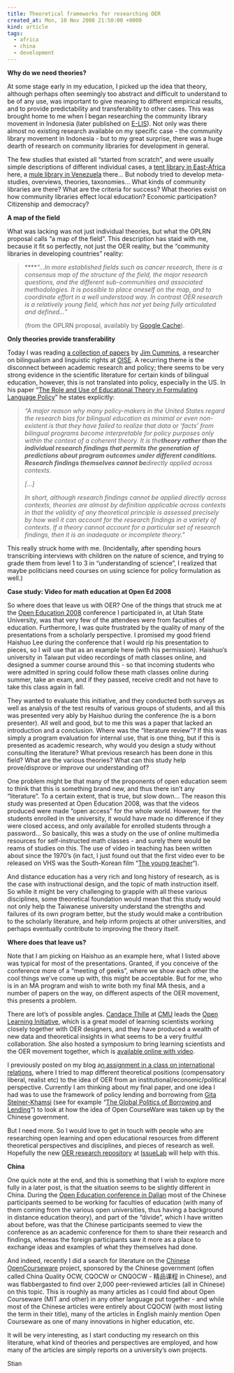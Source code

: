 ```yaml
---
title: Theoretical frameworks for researching OER
created_at: Mon, 10 Nov 2008 21:50:00 +0000
kind: article
tags:
  - africa
  - china
  - development
---
```


**Why do we need theories?**

At some stage early in my education, I picked up the idea that theory,
although perhaps often seemingly too abstract and difficult to
understand to be of any use, was important to give meaning to different
empirical results, and to provide predictability and transferability to
other cases. This was brought home to me when I began researching the
community library movement in Indonesia (later published on
[E-LIS](http://eprints.rclis.org/archive/00014659/)). Not only was there
almost no existing research available on my specific case - the
community library movement in Indonesia - but to my great surprise,
there was a huge dearth of research on community libraries for
development in general.

The few studies that existed all “started from scratch”, and were
usually simple descriptions of different individual cases, a [tent
library in
East-Africa](http://www.ifla.org/IV/ifla71/papers/137e-Sarjant.pdf%20)
here, a [mule library in
Venezuela](http://news.bbc.co.uk/1/hi/programmes/from_our_own_correspondent/6929404.stm)
there… But nobody tried to develop meta-studies, overviews, theories,
taxonomies… What kinds of community libraries are there? What are the
criteria for success? What theories exist on how community libraries
effect local education? Economic participation? Citizenship and
democracy?

**A map of the field**

What was lacking was not just individual theories, but what the OPLRN
proposal calls “a map of the field”. This description has staid with me,
because it fit so perfectly, not just the OER reality, but the
“community libraries in developing countries” reality:

> *****“…In more established fields such as cancer research, there is a
> consensus map of the structure of the field, the major research
> questions, and the different sub-communities and associated
> methodologies. It is possible to place oneself on the map, and to
> coordinate effort in a well understood way. In contrast OER research
> is a relatively young field, which has not yet being fully articulated
> and defined…”*
>
> (from the OPLRN proposal, availably by [Google
> Cache](http://74.125.95.104/search?q=cache:UnmczomPY5wJ:iet-public-wiki.open.ac.uk/index.php/OPLRN_proposal+http://iet-public-wiki.open.ac.uk/index.php/OPLRN_proposal&hl=en&ct=clnk&cd=1&gl=ca&client=firefox-a)).

**Only theories provide transferability**

Today I was reading [a collection of
papers](http://www.worldcat.org/oclc/45951736&referer=brief_results) by
[Jim Cummins](http://www.iteachilearn.com/cummins/), a researcher on
bilingualism and linguistic rights at
[OISE](http://www.oise.utoronto.ca). A recurring theme is the disconnect
between academic research and policy; there seems to be very strong
evidence in the scientific literature for certain kinds of bilingual
education, however, this is not translated into policy, especially in
the US. In his paper “[The Role and Use of Educational Theory in
Formulating Language
Policy](http://www.eric.ed.gov/ERICWebPortal/custom/portlets/recordDetails/detailmini.jsp?_nfpb=true&_&ERICExtSearch_SearchValue_0=EJ387333&ERICExtSearch_SearchType_0=no&accno=EJ387333)”
he states explicitly:

> *“A major reason why many policy-makers in the United States regard
> the research bias for bilingual education as minimal or even
> non-existent is that they have failed to realize that data or ‘facts’
> from bilingual programs become interpretable for policy purposes only
> within the context of a coherent theory. It is the**theory rather than
> the individual research findings that permits the generation of
> predictions about program outcomes under different conditions.
> Research findings themselves cannot be**directly applied across
> contexts.*
>
> *[...]*
>
> *In short, although research findings cannot be applied directly
> across contexts, theories are almost by definition applicable across
> contexts in that the validity of any theoretical principle is assessed
> precisely by how well it can account for the research findings in a
> variety of contexts. If a theory cannot account for a particular set
> of research findings, then it is an inadequate or incomplete theory.”*

This really struck home with me. (Incidentally, after spending hours
transcribing interviews with children on the nature of science, and
trying to grade them from level 1 to 3 in “understanding of science”, I
realized that maybe politicians need courses on using science for policy
formulation as well.)

**Case study: Video for math education at Open Ed 2008**

So where does that leave us with OER? One of the things that struck me
at the [Open Education 2008](http://cosl.usu.edu/events/opened2008/)
conference I participated in, at Utah State University, was that very
few of the attendees were from faculties of education. Furthermore, I
was quite frustrated by the quality of many of the presentations from a
scholarly perspective. I promised my good friend Haishuo Lee during the
conference that I would rip his presentation to pieces, so I will use
that as an example here (with his permission). Haishuo’s university in
Taiwan put video recordings of math classes online, and designed a
summer course around this - so that incoming students who were admitted
in spring could follow these math classes online during summer, take an
exam, and if they passed, receive credit and not have to take this class
again in fall.

They wanted to evaluate this initiative, and they conducted both surveys
as well as analysis of the test results of various groups of students,
and all this was presented very ably by Haishuo during the conference
(he is a born presenter). All well and good, but to me this was a paper
that lacked an introduction and a conclusion. Where was the “literature
review”? If this was simply a program evaluation for internal use, that
is one thing, but if this is presented as academic research, why would
you design a study without consulting the literature? What previous
research has been done in this field? What are the various theories?
What can this study help prove/disprove or improve our understanding of?

One problem might be that many of the proponents of open education seem
to think that this is something brand new, and thus there isn’t any
“literature”. To a certain extent, that is true, but slow down… The
reason this study was presented at Open Education 2008, was that the
videos produced were made “open access” for the whole world. However,
for the students enrolled in the university, it would have made no
difference if they were closed access, and only available for enrolled
students through a password… So basically, this was a study on the use
of online multimedia resources for self-instructed math classes - and
surely there would be reams of studies on this. The use of video in
teaching has been written about since the 1970’s (in fact, I just found
out that the first video ever to be released on VHS was the South-Korean
film “[The young
teacher](http://en.wikipedia.org/wiki/The_Young_Teacher)“).

And distance education has a very rich and long history of research, as
is the case with instructional design, and the topic of math instruction
itself. So while it might be very challenging to grapple with all these
various disciplines, some theoretical foundation would mean that this
study would not only help the Taiwanese university understand the
strengths and failures of its own program better, but the study would
make a contribution to the scholarly literature, and help inform
projects at other universities, and perhaps eventually contribute to
improving the theory itself.

**Where does that leave us?**

Note that I am picking on Haishuo as an example here, what I listed
above was typical for most of the presentations. Granted, if you
conceive of the conference more of a “meeting of geeks”, where we show
each other the cool things we’ve come up with, this might be acceptable.
But for me, who is in an MA program and wish to write both my final MA
thesis, and a number of papers on the way, on different aspects of the
OER movement, this presents a problem.

There are lot’s of possible angles. [Candace
Thille](http://www.educause.edu/Community/MemDir/Profiles/CandaceThille/58820)
at [CMU](http://www.cmu.edu/index.shtml) leads the [Open Learning
Initiative](http://www.cmu.edu/oli/), which is a great model of learning
scientists working closely together with OER designers, and they have
produced a wealth of new data and theoretical insights in what seems to
be a very fruitful collaboration. She also hosted a symposium to bring
learning scientists and the OER movement together, which is [available
online with video](http://www.cmu.edu/index.shtml).

I previously posted on my blog a[n assignment in a class on
international
relations](http://reganmian.net/blog/2008/10/17/the-great-international-ocw-debate/),
where I tried to map different theoretical positions (compensatory
liberal, realist etc) to the idea of OER from an
institutional/economic/political perspective. Currently I am thinking
about my final paper, and one idea I had was to use the framework of
policy lending and borrowing from [Gita
Steiner-Khamsi](http://www.tc.edu/faculty/steiner-khamsi/pub.htm) (see
for example “[The Global Politics of Borrowing and
Lending](http://findarticles.com/p/articles/mi_m2248/is_157_40/ai_n13774375)“)
to look at how the idea of Open CourseWare was taken up by the Chinese
government.

But I need more. So I would love to get in touch with people who are
researching open learning and open educational resources from different
theoretical perspectives and disciplines, and pieces of research as
well. Hopefully the new [OER research
repository](http://oer.issuelab.org/research) at
[IssueLab](http://oer.issuelab.org/) will help with this.

**China**

One quick note at the end, and this is something that I wish to explore
more fully in a later post, is that the situation seems to be slightly
different in China. During the [Open Education conference in
Dalian](http://reganmian.net/blog/2008/05/01/open-learning-conference-in-dalian-2008-lessons-for-future-events/)
most of the Chinese participants seemed to be working for faculties of
education (with many of them coming from the various open universities,
thus having a background in distance education theory), and part of the
“divide”, which I have written about before, was that the Chinese
participants seemed to view the conference as an academic conference for
them to share their research and findings, whereas the foreign
participants saw it more as a place to exchange ideas and examples of
what they themselves had done.

And indeed, recently I did a search for literature on the [Chinese
OpenCourseware](http://iftf.typepad.com/virtualchina/2006/09/more_on_mit_ope.html)
project, sponsored by the Chinese government (often called China Quality
OCW, CQOCW or CNQOCW - 精品课程 in Chinese), and was flabbergasted to
find over 2,000 peer-reviewed articles (all in Chinese) on this topic.
This is roughly as many articles as I could find about Open Courseware
(MIT and other) in any other language put together - and while most of
the Chinese articles were entirely about CQOCW (with most listing the
term in their title), many of the articles in English mainly mention
Open Courseware as one of many innovations in higher education, etc.

It will be very interesting, as I start conducting my research on this
literature, what kind of theories and perspectives are employed, and how
many of the articles are simply reports on a university’s own projects.

Stian
